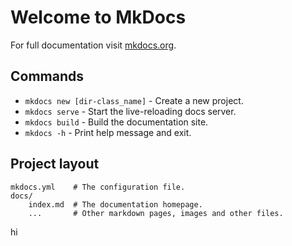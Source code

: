 # Welcome to MkDocs

For full documentation visit [mkdocs.org](https://www.mkdocs.org).

## Commands

* `mkdocs new [dir-class_name]` - Create a new project.
* `mkdocs serve` - Start the live-reloading docs server.
* `mkdocs build` - Build the documentation site.
* `mkdocs -h` - Print help message and exit.

## Project layout

    mkdocs.yml    # The configuration file.
    docs/
        index.md  # The documentation homepage.
        ...       # Other markdown pages, images and other files.


hi